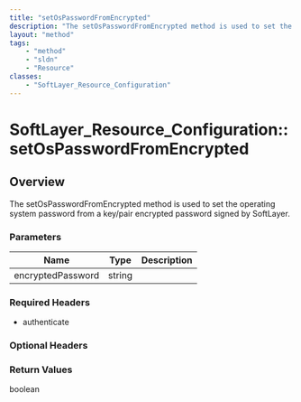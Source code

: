 ```yaml
---
title: "setOsPasswordFromEncrypted"
description: "The setOsPasswordFromEncrypted method is used to set the operating system password from a key/pair encrypted password si... "
layout: "method"
tags:
    - "method"
    - "sldn"
    - "Resource"
classes:
    - "SoftLayer_Resource_Configuration"
---
```

# SoftLayer_Resource_Configuration::setOsPasswordFromEncrypted
## Overview 
The setOsPasswordFromEncrypted method is used to set the operating system password from a key/pair encrypted password signed by SoftLayer. 

### Parameters 
|Name | Type | Description |
| --- | --- | --- |
|encryptedPassword| string| |


### Required Headers
* authenticate

### Optional Headers

### Return Values
boolean

